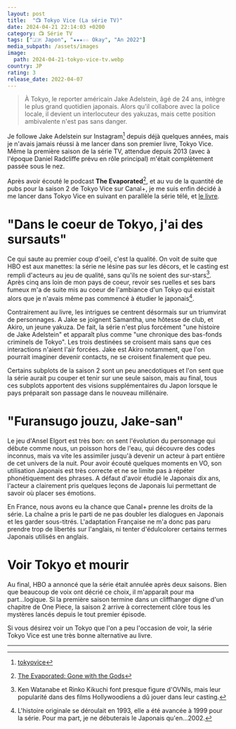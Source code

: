 ```yaml
---
layout: post
title:  "📺 Tokyo Vice (La série TV)"
date: 2024-04-21 22:14:03 +0200
category: 📺 Série TV
tags: ["🇯🇵 Japon", "★★★☆☆ Okay", "An 2022"]
media_subpath: /assets/images
image:
  path: 2024-04-21-tokyo-vice-tv.webp
country: JP
rating: 3
release_date: 2022-04-07
---
```


> À Tokyo, le reporter américain Jake Adelstein, âgé de 24 ans, intègre le plus grand quotidien japonais. Alors qu'il collabore avec la police locale, il devient un interlocuteur des yakuzas, mais cette position ambivalente n'est pas sans danger.

Je followe Jake Adelstein sur Instagram[^1] depuis déjà quelques années, mais je n'avais jamais réussi à me lancer dans son premier livre, Tokyo Vice. Même la première saison de la série TV, attendue depuis 2013 (avec à l'époque Daniel Radcliffe prévu en rôle principal) m'était complètement passée sous le nez.

Après avoir écouté le podcast **The Evaporated**[^2], et au vu de la quantité de pubs pour la saison 2 de Tokyo Vice sur Canal+, je me suis enfin décidé à me lancer dans Tokyo Vice en suivant en parallèle la série télé, et [le livre](/posts/tokyo-vice-book).

# "Dans le coeur de Tokyo, j'ai des sursauts"

Ce qui saute au premier coup d'oeil, c'est la qualité. On voit de suite que HBO est aux manettes: la série ne lésine pas sur les décors, et le casting est rempli d'acteurs au jeu de qualité, sans qu'ils ne soient des sur-stars[^3]. Après cinq ans loin de mon pays de coeur, revoir ses ruelles et ses bars fumeux m'a de suite mis au coeur de l'ambiance d'un Tokyo qui existait alors que je n'avais même pas commencé à étudier le japonais[^4].

Contrairement au livre, les intrigues se centrent désormais sur un triumvirat de personnages. A Jake se joignent Samantha, une hôtesse de club, et Akiro, un jeune yakuza. De fait, la série n'est plus forcément "une histoire de Jake Adelstein" et apparaît plus comme "une chronique des bas-fonds criminels de Tokyo". Les trois destinées se croisent mais sans que ces interactions n'aient l'air forcées. Jake est Akiro notamment, que l'on pourrait imaginer devenir contacts, ne se croisent finalement que peu.

Certains subplots de la saison 2 sont un peu anecdotiques et l'on sent que la série aurait pu couper et tenir sur une seule saison, mais au final, tous ces subplots apportent des visions supplémentaires du Japon lorsque le pays préparait son passage dans le nouveau millénaire.

# "Furansugo jouzu, Jake-san"

Le jeu d'Ansel Elgort est très bon: on sent l'évolution du personnage qui débute comme nous, un poisson hors de l'eau, qui découvre des codes inconnus, mais va vite les assimiler jusqu'à devenir un acteur à part entière de cet univers de la nuit. Pour avoir écouté quelques moments en VO, son utilisation Japonais est très correcte et ne se limite pas à répéter phonétiquement des phrases. A défaut d'avoir étudié le Japonais dix ans, l'acteur a clairement pris quelques leçons de Japonais lui permettant de savoir où placer ses émotions.

En France, nous avons eu la chance que Canal+ prenne les droits de la série. La chaîne a pris le parti de ne pas doubler les dialogues en Japonais et les garder sous-titrés. L'adaptation Française ne m'a donc pas paru prendre trop de libertés sur l'anglais, ni tenter d'édulcolorer certains termes Japonais utilisés en anglais. 

# Voir Tokyo et mourir

Au final, HBO a annoncé que la série était annulée après deux saisons. Bien que beaucoup de voix ont décrié ce choix, il m'apparaît pour ma part...logique. Si la première saison termine dans un cliffhanger digne d'un chapitre de One Piece, la saison 2 arrive à correctement clôre tous les mystères lancés depuis le tout premier épisode.

Si vous désirez voir un Tokyo que l'on a peu l'occasion de voir, la série Tokyo Vice est une très bonne alternative au livre.

* * *
[^1]: [<i class="fab fa-instagram"></i> tokyovice](https://www.instagram.com/tokyovice/)
[^2]: [<i class="fab fa-apple"></i> The Evaporated: Gone with the Gods](https://podcasts.apple.com/us/podcast/evaporated-gone-with-the-gods/id1721239147)
[^3]: Ken Watanabe et Rinko Kikuchi font presque figure d'OVNIs, mais leur popularité dans des films Hollywoodiens a dû jouer dans leur casting.
[^4]: L'histoire originale se déroulait en 1993, elle a été avancée à 1999 pour la série. Pour ma part, je ne débuterais le Japonais qu'en...2002.
